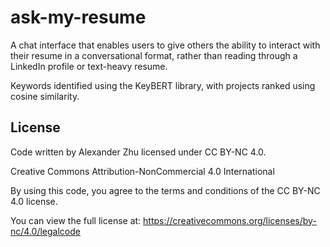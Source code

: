 # ask-my-resume

A chat interface that enables users to give others the ability to interact with their resume in a conversational format, rather than reading through a LinkedIn profile or text-heavy resume.

Keywords identified using the KeyBERT library, with projects ranked using cosine similarity.


## License

Code written by Alexander Zhu licensed under CC BY-NC 4.0.

Creative Commons Attribution-NonCommercial 4.0 International

By using this code, you agree to the terms and conditions of the CC BY-NC 4.0 license.

You can view the full license at:
https://creativecommons.org/licenses/by-nc/4.0/legalcode
